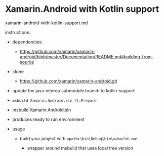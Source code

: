 # Xamarin.Android with Kotlin support

xamarin-android-with-kotlin-support.md

instructions:

*   dependencies: 

    *   https://github.com/xamarin/xamarin-android/blob/master/Documentation/README.md#building-from-source

*   clone 

    *   https://github.com/xamarin/xamarin-android.git

*   update the java-interop submodule branch to kotlin-support

*   `msbuild Xamarin.Android.sln /t:Prepare`

*   msbuild Xamarin.Android.sln

*   produces ready to run environment

*   usage

    *   build your project with `<path>\bin\Debug\bin\xabuild.exe`

        *   wrapper around msbuild that uses local tree version

